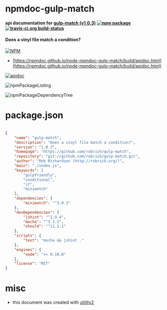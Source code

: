 # npmdoc-gulp-match

#### api documentation for  [gulp-match (v1.0.3)](https://github.com/robrich/gulp-match)  [![npm package](https://img.shields.io/npm/v/npmdoc-gulp-match.svg?style=flat-square)](https://www.npmjs.org/package/npmdoc-gulp-match) [![travis-ci.org build-status](https://api.travis-ci.org/npmdoc/node-npmdoc-gulp-match.svg)](https://travis-ci.org/npmdoc/node-npmdoc-gulp-match)

#### Does a vinyl file match a condition?

[![NPM](https://nodei.co/npm/gulp-match.png?downloads=true&downloadRank=true&stars=true)](https://www.npmjs.com/package/gulp-match)

- [https://npmdoc.github.io/node-npmdoc-gulp-match/build/apidoc.html](https://npmdoc.github.io/node-npmdoc-gulp-match/build/apidoc.html)

[![apidoc](https://npmdoc.github.io/node-npmdoc-gulp-match/build/screenCapture.buildCi.browser.%252Ftmp%252Fbuild%252Fapidoc.html.png)](https://npmdoc.github.io/node-npmdoc-gulp-match/build/apidoc.html)

![npmPackageListing](https://npmdoc.github.io/node-npmdoc-gulp-match/build/screenCapture.npmPackageListing.svg)

![npmPackageDependencyTree](https://npmdoc.github.io/node-npmdoc-gulp-match/build/screenCapture.npmPackageDependencyTree.svg)



# package.json

```json

{
    "name": "gulp-match",
    "description": "Does a vinyl file match a condition?",
    "version": "1.0.3",
    "homepage": "https://github.com/robrich/gulp-match",
    "repository": "git://github.com/robrich/gulp-match.git",
    "author": "Rob Richardson (http://robrich.org/)",
    "main": "./index.js",
    "keywords": [
        "gulpfriendly",
        "conditional",
        "if",
        "minimatch"
    ],
    "dependencies": {
        "minimatch": "^3.0.3"
    },
    "devDependencies": {
        "jshint": "^2.9.4",
        "mocha": "^3.1.2",
        "should": "^11.1.1"
    },
    "scripts": {
        "test": "mocha && jshint ."
    },
    "engines": {
        "node": ">= 0.10.0"
    },
    "license": "MIT"
}
```



# misc
- this document was created with [utility2](https://github.com/kaizhu256/node-utility2)

